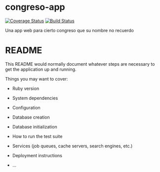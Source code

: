 # congreso-app
[![Coverage Status](https://coveralls.io/repos/github/TachibanaLabs/congreso-app/badge.svg?branch=master)](https://coveralls.io/github/TachibanaLabs/congreso-app?branch=master)
[![Build Status](https://travis-ci.org/TachibanaLabs/congreso-app.svg?branch=master)](https://travis-ci.org/TachibanaLabs/congreso-app)

Una app web para cierto congreso que su nombre no recuerdo
# README

This README would normally document whatever steps are necessary to get the
application up and running.

Things you may want to cover:

* Ruby version

* System dependencies

* Configuration

* Database creation

* Database initialization

* How to run the test suite

* Services (job queues, cache servers, search engines, etc.)

* Deployment instructions

* ...

